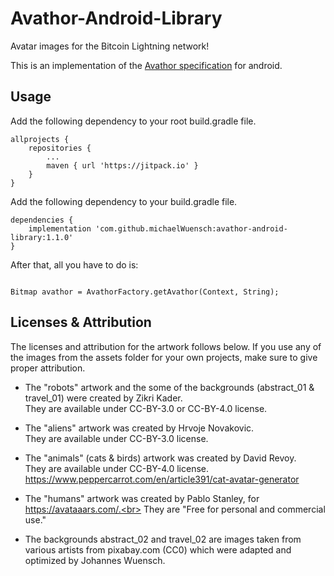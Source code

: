 # Avathor-Android-Library
Avatar images for the Bitcoin Lightning network!

This is an implementation of the [Avathor specification](https://github.com/michaelWuensch/avathor-rfc) for android.

## Usage
Add the following dependency to your root build.gradle file.

```
allprojects {
	repositories {
		...
		maven { url 'https://jitpack.io' }
	}
}
```

Add the following dependency to your build.gradle file.

```
dependencies {
	implementation 'com.github.michaelWuensch:avathor-android-library:1.1.0'
}
```

After that, all you have to do is:
```

Bitmap avathor = AvathorFactory.getAvathor(Context, String);

```

## Licenses & Attribution

The licenses and attribution for the artwork follows below.
If you use any of the images from the assets folder for your own projects, make sure to give proper attribution.

- The "robots" artwork and the some of the backgrounds (abstract_01 & travel_01) were created by Zikri Kader.<br> 
They are available under CC-BY-3.0 or CC-BY-4.0 license.

- The "aliens" artwork was created by Hrvoje Novakovic.<br>
They are available under CC-BY-3.0 license.

- The "animals" (cats & birds) artwork was created by David Revoy. <br>
They are available under CC-BY-4.0 license.<br> 
https://www.peppercarrot.com/en/article391/cat-avatar-generator

- The "humans" artwork was created by Pablo Stanley, for https://avataaars.com/.<br>
They are "Free for personal and commercial use."

- The backgrounds abstract_02 and travel_02 are images taken from various artists from pixabay.com (CC0) which were adapted and optimized by Johannes Wuensch.
